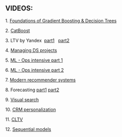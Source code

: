 ## VIDEOS: 

<p>1. <a class="inline_disabled" href="https://www.dropbox.com/s/hu914d59r0ng3bf/lecture_1.mp4?dl=0" target="_blank" rel="noopener">Foundations of Gradient Boosting &amp; Decision Trees</a>
</p>
<p>2. <a class="inline_disabled" href="https://www.dropbox.com/s/jc9brn26ji3h0yn/lecture_2_CatBoost.mp4?dl=0" target="_blank" rel="noopener">CatBoost</a>&nbsp;</p>
<p>3. LTV by Yandex&nbsp; <a class="inline_disabled" href="https://www.dropbox.com/s/zk6tbd24fqc3ona/lecture_3_part1.mp4?dl=0" target="_blank" rel="noopener">part1</a> &nbsp; <a class="inline_disabled" href="https://www.dropbox.com/s/w9gikqkd2ih0h5r/lecture_3_part2.mp4?dl=0" target="_blank" rel="noopener">part2</a>
</p>
<p>4. <a class="inline_disabled" href="https://www.dropbox.com/s/rx84b0lokp9stjg/lecture_4.mp4?dl=0" target="_blank" rel="noopener">Managing DS projects</a>
</p>
<p>5. <a class="inline_disabled" href="https://www.dropbox.com/s/d4q2v3ynauckffu/lecture_5.mp4?dl=0" target="_blank" rel="noopener">ML - Ops intensive part 1</a>
</p>
<p>6. <a class="inline_disabled" href="https://www.dropbox.com/s/5nhtd4bnvl977hl/lecture_6_MLOps_intensive-part2.pdf?dl=0" target="_blank" rel="noopener">ML - Ops intensive part 2</a>
</p>
<p>7. <a class="inline_disabled" href="https://www.dropbox.com/s/gtsrssn9gra9x0v/lecture_7.mp4?dl=0" target="_blank" rel="noopener">Modern recommender systems</a>
</p>
<p>8. Forecasting <a class="inline_disabled" href="https://www.dropbox.com/s/dujw9go0anf85g4/lecture_8_part_1.pdf?dl=0" target="_blank" rel="noopener">part1</a>
    <a class="inline_disabled" href="https://www.dropbox.com/s/w5di5ivi8a1rj3q/lecture_8_part_2.pdf?dl=0" target="_blank" rel="noopener">part2</a>
</p>
<p>9. <a class="inline_disabled" href="https://www.dropbox.com/s/cv5t6gnyi3hiqge/Lecture_9.mp4?dl=0" target="_blank" rel="noopener">Visual search</a>
</p>
<p>10. <a class="inline_disabled" href="https://www.dropbox.com/s/jti22tki9rq8p43/Lecture_10.mp4?dl=0" target="_blank" rel="noopener">CRM personalization</a>&nbsp;</p>
<p>11. <a class="inline_disabled" href="https://www.dropbox.com/s/ml2odmpbtzrg6b9/Lecture_11.mp4?dl=0" target="_blank" rel="noopener">CLTV</a>
</p>
<p>12. <a class="inline_disabled" href="https://www.dropbox.com/s/0bus3sttacuemz1/Lecture_12.mp4?dl=0" target="_blank" rel="noopener">Sequential models</a>
</p>
